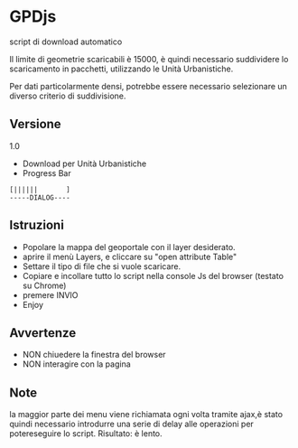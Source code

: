 # GPDjs

script di download automatico

Il limite di geometrie scaricabili è 15000, è quindi necessario suddividere lo scaricamento in pacchetti, utilizzando le Unità Urbanistiche.

Per dati particolarmente densi, potrebbe essere necessario selezionare un diverso criterio di suddivisione.
## Versione
1.0
* Download per Unità Urbanistiche
* Progress Bar

```
[||||||       ]
-----DIALOG----
```

## Istruzioni
* Popolare la mappa del geoportale con il layer desiderato.
* aprire il menù Layers, e cliccare su "open attribute Table"
* Settare il tipo di file che si vuole scaricare.
* Copiare e incollare tutto lo script nella console Js del browser (testato su Chrome)
* premere INVIO
* Enjoy

## Avvertenze
* NON chiuedere la finestra del browser
* NON interagire con la pagina

## Note
la maggior parte dei menu viene richiamata ogni volta tramite ajax,è stato quindi necessario introdurre una serie di delay alle operazioni per potereseguire lo script. Risultato: è lento.
